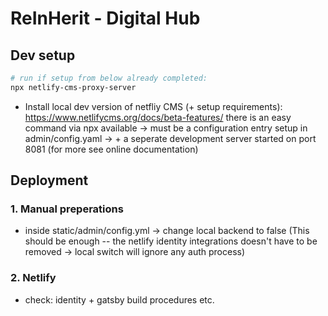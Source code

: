 
# ReInHerit - Digital Hub

## Dev setup

```sh
# run if setup from below already completed:
npx netlify-cms-proxy-server

```

- Install local dev version of netfliy CMS (+ setup requirements): https://www.netlifycms.org/docs/beta-features/
  there is an easy command via npx available
  -> must be a configuration entry setup in admin/config.yaml
  -> + a seperate development server started on port 8081 (for more see online documentation)


## Deployment

### 1. Manual preperations

- inside static/admin/config.yml -> change local backend to false
(This should be enough -- the netlify identity integrations doesn't have to be removed -> local switch will ignore any auth process)



### 2. Netlify

- check: identity + gatsby build procedures etc.